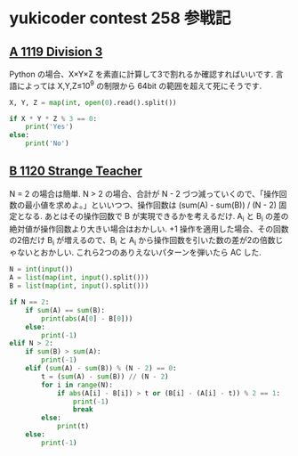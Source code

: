 # yukicoder contest 258 参戦記

## [A 1119 Division 3](https://yukicoder.me/problems/no/1119)

Python の場合、X×Y×Z を素直に計算して3で割れるか確認すればいいです. 言語によっては X,Y,Z≤10<sup>9</sup> の制限から 64bit の範囲を超えて死にそうです.

```python
X, Y, Z = map(int, open(0).read().split())

if X * Y * Z % 3 == 0:
    print('Yes')
else:
    print('No')
```

## [B 1120 Strange Teacher](https://yukicoder.me/problems/no/1120)

N = 2 の場合は簡単. N > 2 の場合、合計が N - 2 づつ減っていくので、「操作回数の最小値を求めよ。」といいつつ、操作回数は (sum(A) - sum(B)) / (N - 2) 固定となる. あとはその操作回数で B が実現できるかを考えるだけ. A<sub>i</sub> と B<sub>i</sub> の差の絶対値が操作回数より大きい場合はおかしい. +1 操作を適用した場合、その回数の2倍だけ B<sub>i</sub> が増えるので、B<sub>i</sub> と A<sub>i</sub> から操作回数を引いた数の差が2の倍数じゃないとおかしい. これら2つのありえないパターンを弾いたら AC した.

```python
N = int(input())
A = list(map(int, input().split()))
B = list(map(int, input().split()))

if N == 2:
    if sum(A) == sum(B):
        print(abs(A[0] - B[0]))
    else:
        print(-1)
elif N > 2:
    if sum(B) > sum(A):
        print(-1)
    elif (sum(A) - sum(B)) % (N - 2) == 0:
        t = (sum(A) - sum(B)) // (N - 2)
        for i in range(N):
            if abs(A[i] - B[i]) > t or (B[i] - (A[i] - t)) % 2 == 1:
                print(-1)
                break
        else:
            print(t)
    else:
        print(-1)
```
